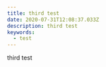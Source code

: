 ```yaml
---
title: third test
date: 2020-07-31T12:08:37.033Z
description: third test
keywords:
  - test
---
```

third test